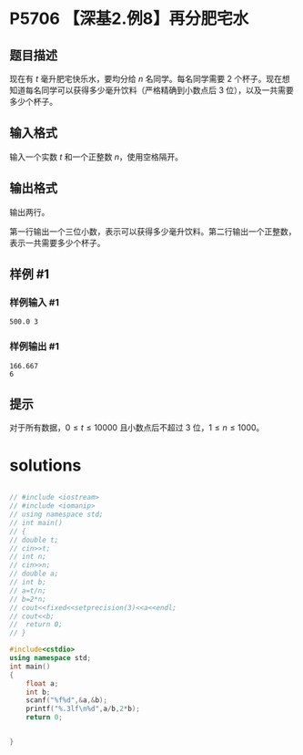 # P5706 【深基2.例8】再分肥宅水

## 题目描述

现在有 $t$ 毫升肥宅快乐水，要均分给 $n$ 名同学。每名同学需要 $2$ 个杯子。现在想知道每名同学可以获得多少毫升饮料（严格精确到小数点后 $3$ 位），以及一共需要多少个杯子。

## 输入格式

输入一个实数 $t$ 和一个正整数 $n$，使用空格隔开。

## 输出格式

输出两行。

第一行输出一个三位小数，表示可以获得多少毫升饮料。第二行输出一个正整数，表示一共需要多少个杯子。

## 样例 #1

### 样例输入 #1

```
500.0 3
```

### 样例输出 #1

```
166.667
6
```

## 提示

对于所有数据，$0\leq t\leq 10000$ 且小数点后不超过 $3$ 位，$1\leq n\leq 1000$。

# solutions
```cpp

// #include <iostream>
// #include <iomanip> 
// using namespace std;
// int main()
// {
// double t;
// cin>>t;
// int n;
// cin>>n;
// double a;
// int b;
// a=t/n;
// b=2*n;
// cout<<fixed<<setprecision(3)<<a<<endl;
// cout<<b;
// 	return 0;
// }

#include<cstdio>
using namespace std;
int main()
{
    float a;
    int b;
    scanf("%f%d",&a,&b);
    printf("%.3lf\n%d",a/b,2*b);
    return 0;


}
```
